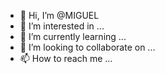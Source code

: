 - 👋 Hi, I’m @MIGUEL
- 👀 I’m interested in ...
- 🌱 I’m currently learning ...
- 💞️ I’m looking to collaborate on ...
- 📫 How to reach me ...

<!---
MIGUEL0NI/MIGUEL0NI is a ✨ special ✨ repository because its `README.md` (this file) appears on your GitHub profile.
You can click the Preview link to take a look at your changes.
--->
